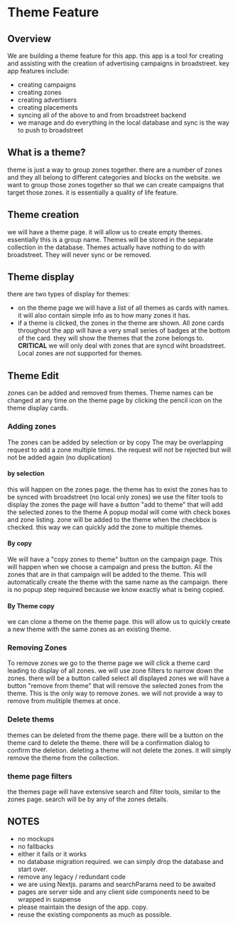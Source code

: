 # Theme Feature

## Overview
We are building a theme feature for this app.
this app is a tool for creating and assisting with the creation of advertising campaigns in broadstreet.
key app features include:
- creating campaigns
- creating zones
- creating advertisers
- creating placements
- syncing all of the above to and from broadstreet backend
- we manage and do everything in the local database and sync is the way to push to broadstreet

## What is a theme?
theme is just a way to group zones together. 
there are a number of zones and they all belong to different categories and blocks on the website.
we want to group those zones together so that we can create campaigns that target those zones.
it is essentially a quality of life feature.

## Theme creation
we will have a theme page.
it will allow us to create empty themes.
essentially this is a group name.
Themes will be stored in the separate collection in the database.
Themes actually have nothing to do with broadstreet. They will never sync or be removed.

## Theme display
there are two types of display for themes:
- on the theme page we will have a list of all themes as cards with names. it will also contain simple info as to how many zones it has.
- if a theme is clicked, the zones in the theme are shown.
All zone cards throughout the app will have a very small series of badges at the bottom of the card. they will show the themes that the zone belongs to.
**CRITICAL**  we will only deal with zones that are syncd wiht broadstreet. Local zones are not supported for themes.

## Theme Edit
zones can be added and removed from themes.
Theme names can be changed at any time on the theme page by clicking the pencil icon on the theme display cards.

### Adding zones
The zones can be added by selection or by copy
The may be overlapping request to add a zone multiple times. the request will not be rejected but will not be added again (no duplication)

#### by selection
this will happen on the zones page.
the theme has to exist
the zones has to be synced with broadstreet (no local only zones)
we use the filter tools to display the zones
the page will have a button "add to theme" that will add the selected zones to the theme
A popup modal will come with check boxes and zone listing. zone will be added to the theme when the checkbox is checked.
this way we can quickly add the zone to multiple themes.

#### By copy
We will have a "copy zones to theme" button on the campaign page.
This will happen when we choose a campaign and press the button. All the zones that are in that campaign will be added to the theme.
This will automatically create the theme with the same name as the campaign.
there is no popup step required because we know exactly what is being copied.

#### By Theme copy
we can clone a theme on the theme page.
this will allow us to quickly create a new theme with the same zones as an existing theme.

### Removing Zones
To remove zones we go to the theme page
we will click a theme card leading to display of all zones.
we will use zone filters to narrow down the zones.
there will be a button called select all displayed zones
we will have a button "remove from theme" that will remove the selected zones from the theme.
This is the only way to remove zones.
we will not provide a way to remove from mulitiple themes at once.

### Delete thems
themes can be deleted from the theme page.
there will be a button on the theme card to delete the theme.
there will be a confirmation dialog to confirm the deletion.
deleting a theme will not delete the zones. it will simply remove the theme from the collection.

### theme page filters
the themes page will have extensive search and filter tools, similar to the zones page.
search will be by any of the zones details.

## NOTES
- no mockups
- no fallbacks
- either it fails or it works
- no database migration required. we can simply drop the database and start over.
- remove any legacy / redundant code
- we are using Nextjs. params and searchParams need to be awaited
- pages are server side and any client side components need to be wrapped in suspense
- please maintain the design of the app. copy.
- reuse the existing components as much as possible.


